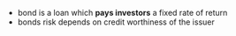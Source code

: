 - bond is a loan which **pays investors** a fixed rate of return
- bonds risk depends on credit worthiness of the issuer

